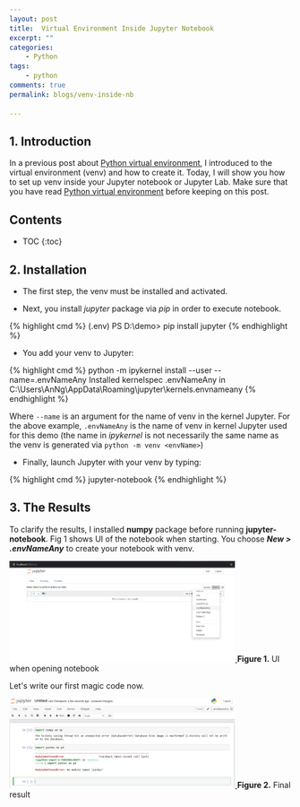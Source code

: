 ```yaml
---
layout: post
title:  Virtual Environment Inside Jupyter Notebook
excerpt: ""
categories:
    - Python
tags:
    - python
comments: true
permalink: blogs/venv-inside-nb

---
```



## 1. Introduction

In a previous post about [Python virtual environment](https://anthng.github.io/blogs/venv-python), I introduced to the virtual environment (venv) and how to create it. Today, I will show you how to set up venv inside your Jupyter notebook or Jupyter Lab. Make sure that you have read [Python virtual environment](https://anthng.github.io/blogs/venv-python) before keeping on this post.

<h2>Contents</h2>

* TOC
{:toc}

## 2. Installation

- The first step, the venv must be installed and activated.

- Next, you install *jupyter* package via *pip* in order to execute notebook.

{% highlight cmd %}
(.env) PS D:\demo> pip install jupyter
{% endhighlight %}

- You add your venv to Jupyter:

{% highlight cmd %}
python -m ipykernel install --user --name=.envNameAny
Installed kernelspec .envNameAny in C:\Users\AnNg\AppData\Roaming\jupyter\kernels\.envnameany
{% endhighlight %}

Where ```--name``` is an argument for the name of venv in the kernel Jupyter. For the above example, ```.envNameAny``` is the name of venv in kernel Jupyter used for this demo (the name in *ipykernel* is not necessarily the same name as the venv is generated via ```python -m venv <envName>```)

- Finally, launch Jupyter with your venv by typing:

{% highlight cmd %}
jupyter-notebook
{% endhighlight %}

## 3. The Results

To clarify the results, I installed **numpy** package before running **jupyter-notebook**. Fig 1 shows UI of the notebook when starting. You choose ***New > .envNameAny*** to create your notebook with venv.

<a href="../images/posts/venv-jup/ui-jup.png" target="_blank">
<img src="../images/posts/venv-jup/ui-jup.png" alt="UI when opening jupyter-notebook" style="max-width:80%;"/>
</a>
<caption style="caption-side:bottom;"><b>Figure 1.</b> UI when opening notebook</caption>
<br>

Let's write our first magic code now.

<a href="../images/posts/venv-jup/final-result.png" target="_blank">
<img src="../images/posts/venv-jup/final-result.png" alt="first magic code" style="max-width:80%;"/>
</a>
<caption style="caption-side:bottom;"><b>Figure 2.</b> Final result</caption>
<br>
